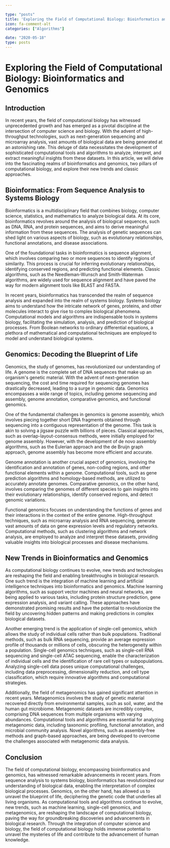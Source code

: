 ```yaml
---

type: "posts"
title: 'Exploring the Field of Computational Biology: Bioinformatics and Genomics'
icon: fa-comment-alt
categories: ["Algorithms"]

date: "2020-05-18"
type: posts
---
```





# Exploring the Field of Computational Biology: Bioinformatics and Genomics

## Introduction

In recent years, the field of computational biology has witnessed unprecedented growth and has emerged as a pivotal discipline at the intersection of computer science and biology. With the advent of high-throughput technologies, such as next-generation sequencing and microarray analysis, vast amounts of biological data are being generated at an astonishing rate. This deluge of data necessitates the development of sophisticated computational tools and algorithms to analyze, interpret, and extract meaningful insights from these datasets. In this article, we will delve into the fascinating realms of bioinformatics and genomics, two pillars of computational biology, and explore their new trends and classic approaches.

## Bioinformatics: From Sequence Analysis to Systems Biology

Bioinformatics is a multidisciplinary field that combines biology, computer science, statistics, and mathematics to analyze biological data. At its core, bioinformatics revolves around the analysis of biological sequences, such as DNA, RNA, and protein sequences, and aims to derive meaningful information from these sequences. The analysis of genetic sequences can shed light on various aspects of biology, such as evolutionary relationships, functional annotations, and disease associations.

One of the foundational tasks in bioinformatics is sequence alignment, which involves comparing two or more sequences to identify regions of similarity. This process is crucial for inferring evolutionary relationships, identifying conserved regions, and predicting functional elements. Classic algorithms, such as the Needleman-Wunsch and Smith-Waterman algorithms, are widely used for sequence alignment and have paved the way for modern alignment tools like BLAST and FASTA.

In recent years, bioinformatics has transcended the realm of sequence analysis and expanded into the realm of systems biology. Systems biology aims to understand how the intricate network of genes, proteins, and other molecules interact to give rise to complex biological phenomena. Computational models and algorithms are indispensable tools in systems biology, facilitating the simulation, analysis, and prediction of biological processes. From Boolean networks to ordinary differential equations, a plethora of mathematical and computational techniques are employed to model and understand biological systems.

## Genomics: Decoding the Blueprint of Life

Genomics, the study of genomes, has revolutionized our understanding of life. A genome is the complete set of DNA sequences that make up an organism's genetic material. With the advent of next-generation sequencing, the cost and time required for sequencing genomes has drastically decreased, leading to a surge in genomic data. Genomics encompasses a wide range of topics, including genome sequencing and assembly, genome annotation, comparative genomics, and functional genomics.

One of the fundamental challenges in genomics is genome assembly, which involves piecing together short DNA fragments obtained through sequencing into a contiguous representation of the genome. This task is akin to solving a jigsaw puzzle with billions of pieces. Classical approaches, such as overlap-layout-consensus methods, were initially employed for genome assembly. However, with the development of de novo assembly algorithms, such as the Eulerian approach and the de Bruijn graph approach, genome assembly has become more efficient and accurate.

Genome annotation is another crucial aspect of genomics, involving the identification and annotation of genes, non-coding regions, and other functional elements within a genome. Computational tools, such as gene prediction algorithms and homology-based methods, are utilized to accurately annotate genomes. Comparative genomics, on the other hand, involves comparing the genomes of different species to gain insights into their evolutionary relationships, identify conserved regions, and detect genomic variations.

Functional genomics focuses on understanding the functions of genes and their interactions in the context of the entire genome. High-throughput techniques, such as microarray analysis and RNA sequencing, generate vast amounts of data on gene expression levels and regulatory networks. Computational methods, such as clustering algorithms and network analysis, are employed to analyze and interpret these datasets, providing valuable insights into biological processes and disease mechanisms.

## New Trends in Bioinformatics and Genomics

As computational biology continues to evolve, new trends and technologies are reshaping the field and enabling breakthroughs in biological research. One such trend is the integration of machine learning and artificial intelligence techniques into bioinformatics and genomics. Machine learning algorithms, such as support vector machines and neural networks, are being applied to various tasks, including protein structure prediction, gene expression analysis, and variant calling. These approaches have demonstrated promising results and have the potential to revolutionize the field by uncovering hidden patterns and making predictions in complex biological datasets.

Another emerging trend is the application of single-cell genomics, which allows the study of individual cells rather than bulk populations. Traditional methods, such as bulk RNA sequencing, provide an average expression profile of thousands or millions of cells, obscuring the heterogeneity within a population. Single-cell genomics techniques, such as single-cell RNA sequencing and single-cell ATAC sequencing, enable the characterization of individual cells and the identification of rare cell types or subpopulations. Analyzing single-cell data poses unique computational challenges, including data preprocessing, dimensionality reduction, and cell type classification, which require innovative algorithms and computational strategies.

Additionally, the field of metagenomics has gained significant attention in recent years. Metagenomics involves the study of genetic material recovered directly from environmental samples, such as soil, water, and the human gut microbiome. Metagenomic datasets are incredibly complex, comprising DNA sequences from multiple organisms with varying abundances. Computational tools and algorithms are essential for analyzing metagenomic data, including taxonomic profiling, functional annotation, and microbial community analysis. Novel algorithms, such as assembly-free methods and graph-based approaches, are being developed to overcome the challenges associated with metagenomic data analysis.

## Conclusion

The field of computational biology, encompassing bioinformatics and genomics, has witnessed remarkable advancements in recent years. From sequence analysis to systems biology, bioinformatics has revolutionized our understanding of biological data, enabling the interpretation of complex biological processes. Genomics, on the other hand, has allowed us to unravel the blueprint of life, deciphering the genetic code that underlies all living organisms. As computational tools and algorithms continue to evolve, new trends, such as machine learning, single-cell genomics, and metagenomics, are reshaping the landscape of computational biology, paving the way for groundbreaking discoveries and advancements in biological research. Through the integration of computer science and biology, the field of computational biology holds immense potential to unravel the mysteries of life and contribute to the advancement of human knowledge.